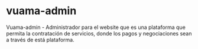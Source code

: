# vuama-admin
Vuama-admin - Administrador para el website que es una plataforma que permita la contratación de servicios, donde los pagos y negociaciones sean a través de está plataforma.
